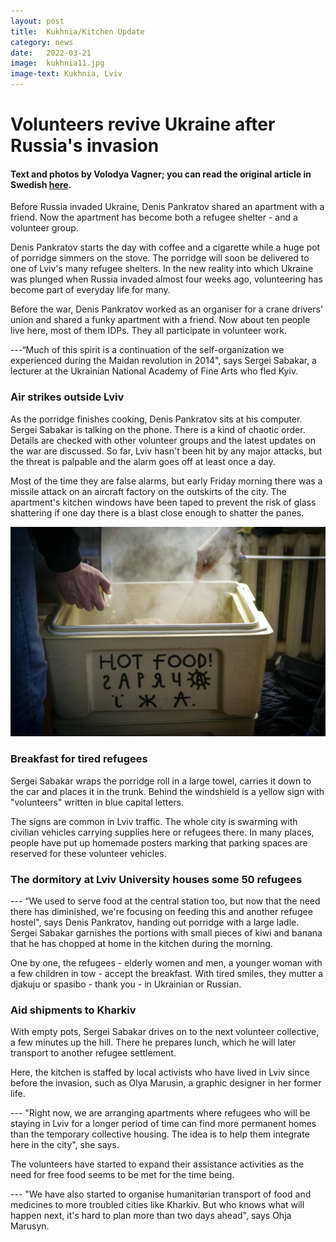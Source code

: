 ```yaml
---
layout: post
title:  Kukhnia/Kitchen Update
category: news
date:   2022-03-21
image:  kukhnia11.jpg
image-text: Kukhnia, Lviv
---
```

# Volunteers revive Ukraine after Russia's invasion

#### Text and photos by Volodya Vagner; you can read the original article in Swedish <a href="https://arbetet.se/2022/03/21/volontarer-bar-upp-ukraina-efter-rysslands-invasion/">here</a>.

Before Russia invaded Ukraine, Denis Pankratov shared an apartment with a friend. Now the apartment has become both a refugee shelter - and a volunteer group. 

Denis Pankratov starts the day with coffee and a cigarette while a huge pot of porridge simmers on the stove. The porridge will soon be delivered to one of Lviv's many refugee shelters. In the new reality into which Ukraine was plunged when Russia invaded almost four weeks ago, volunteering has become part of everyday life for many.

Before the war, Denis Pankratov worked as an organiser for a crane drivers' union and shared a funky apartment with a friend. Now about ten people live here, most of them IDPs. They all participate in volunteer work.

---“Much of this spirit is a continuation of the self-organization we experienced during the Maidan revolution in 2014", says Sergei Sabakar, a lecturer at the Ukrainian National Academy of Fine Arts who fled Kyiv.

### Air strikes outside Lviv

As the porridge finishes cooking, Denis Pankratov sits at his computer. Sergei Sabakar is talking on the phone. There is a kind of chaotic order. Details are checked with other volunteer groups and the latest updates on the war are discussed. So far, Lviv hasn't been hit by any major attacks, but the threat is palpable and the alarm goes off at least once a day.

Most of the time they are false alarms, but early Friday morning there was a missile attack on an aircraft factory on the outskirts of the city. The apartment's kitchen windows have been taped to prevent the risk of glass shattering if one day there is a blast close enough to shatter the panes.

![](/assets/images/kukhnia12.jpg)

### Breakfast for tired refugees

Sergei Sabakar wraps the porridge roll in a large towel, carries it down to the car and places it in the trunk. Behind the windshield is a yellow sign with "volunteers" written in blue capital letters.

The signs are common in Lviv traffic. The whole city is swarming with civilian vehicles carrying supplies here or refugees there. In many places, people have put up homemade posters marking that parking spaces are reserved for these volunteer vehicles.

### The dormitory at Lviv University houses some 50 refugees

--- “We used to serve food at the central station too, but now that the need there has diminished, we're focusing on feeding this and another refugee hostel", says Denis Pankratov, handing out porridge with a large ladle. Sergei Sabakar garnishes the portions with small pieces of kiwi and banana that he has chopped at home in the kitchen during the morning.

One by one, the refugees - elderly women and men, a younger woman with a few children in tow - accept the breakfast. With tired smiles, they mutter a djakuju or spasibo - thank you - in Ukrainian or Russian.

### Aid shipments to Kharkiv

With empty pots, Sergei Sabakar drives on to the next volunteer collective, a few minutes up the hill. There he prepares lunch, which he will later transport to another refugee settlement.

Here, the kitchen is staffed by local activists who have lived in Lviv since before the invasion, such as Olya Marusin, a graphic designer in her former life.

--- "Right now, we are arranging apartments where refugees who will be staying in Lviv for a longer period of time can find more permanent homes than the temporary collective housing. The idea is to help them integrate here in the city", she says.

The volunteers have started to expand their assistance activities as the need for free food seems to be met for the time being.

--- "We have also started to organise humanitarian transport of food and medicines to more troubled cities like Kharkiv. But who knows what will happen next, it's hard to plan more than two days ahead", says Ohja Marusyn.
